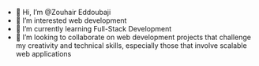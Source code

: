 - 👋 Hi, I’m @Zouhair Eddoubaji
-  👀 I’m interested web development
- 🌱 I’m currently learning Full-Stack Development
- 💞️ I’m looking to collaborate on web development projects that challenge my creativity and technical skills, especially those that involve scalable web applications

<!---
ZouhairDev49/ZouhairDev49 is a ✨ special ✨ repository because its `README.md` (this file) appears on your GitHub profile.
You can click the Preview link to take a look at your changes.
--->
